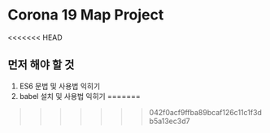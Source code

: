 # Corona 19 Map Project
<<<<<<< HEAD

## 먼저 해야 할 것

1. ES6 문법 및 사용법 익히기
2. babel 설치 및 사용법 익히기
=======
>>>>>>> 042f0acf9ffba89bcaf126c11c1f3db5a13ec3d7
